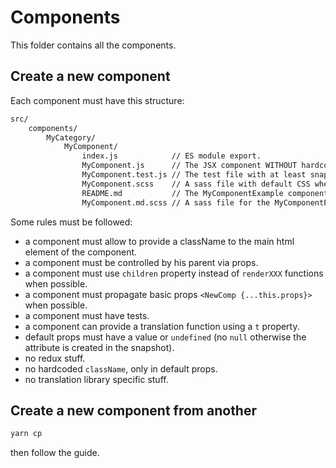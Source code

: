 # Components

This folder contains all the components.

## Create a new component

Each component must have this structure:

```bash
src/
    components/
        MyCategory/
            MyComponent/
                index.js            // ES module export.
                MyComponent.js      // The JSX component WITHOUT hardcoded classNames !!!!
                MyComponent.test.js // The test file with at least snapshots tests.
                MyComponent.scss    // A sass file with default CSS when the main html element of MyComponent uses rs-mycomponent CSS class.
                README.md           // The MyComponentExample component of use to display in the doc.
                MyComponent.md.scss // A sass file for the MyComponentExample component used in README.md
```

Some rules must be followed:

- a component must allow to provide a className to the main html element of the component.
- a component must be controlled by his parent via props.
- a component must use `children` property instead of `renderXXX` functions when possible.
- a component must propagate basic props `<NewComp {...this.props}>` when possible.
- a component must have tests.
- a component can provide a translation function using a `t` property.
- default props must have a value or `undefined` (no `null` otherwise the attribute is created in the snapshot).
- no redux stuff.
- no hardcoded `className`, only in default props.
- no translation library specific stuff.

## Create a new component from another

```bash
yarn cp
```

then follow the guide.
